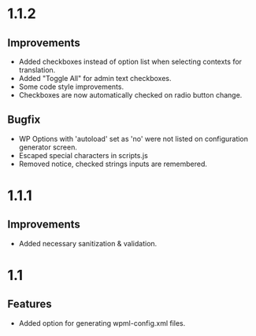 # 1.1.2

## Improvements

* Added checkboxes instead of option list when selecting contexts for translation.
* Added "Toggle All" for admin text checkboxes.
* Some code style improvements.
* Checkboxes are now automatically checked on radio button change.

## Bugfix

* WP Options with 'autoload' set as 'no' were not listed on configuration generator screen.
* Escaped special characters in scripts.js
* Removed notice, checked strings inputs are remembered.

# 1.1.1

## Improvements

* Added necessary sanitization & validation.

# 1.1

## Features

* Added option for generating wpml-config.xml files.
